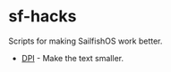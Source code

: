 # sf-hacks

Scripts for making SailfishOS work better.

* [DPI](https://github.com/ksandom/sf-hacks/blob/main/dpi) - Make the text smaller.
